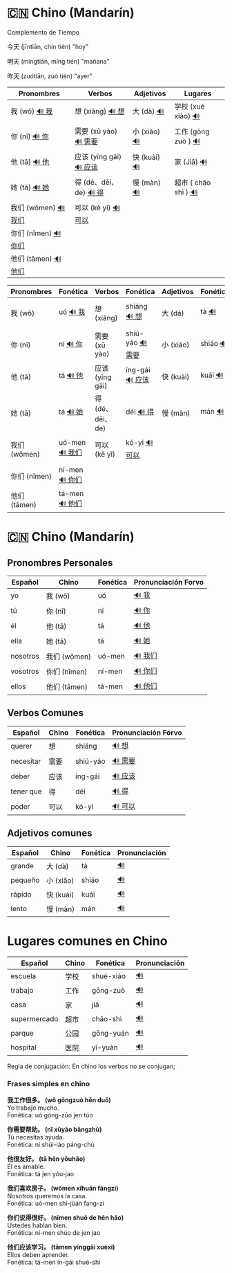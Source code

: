 # 🇨🇳 Chino (Mandarín)
Complemento de Tiempo

今天 (jīntiān, chín tién) "hoy"

明天 (míngtiān, míng tién) "mañana"

昨天 (zuótiān, zuó tién) "ayer"

| Pronombres |   Verbos|  Adjetivos |  Lugares| 
|-------|----------|---------------------|--------------------|
| 我  (wǒ)   [🔊 我](https://forvo.com/word/%E6%88%91/)   | 想  (xiǎng)     [🔊 想](https://forvo.com/word/%E6%83%B3/)  | 大 (dà)  [🔊](https://forvo.com/word/大/#zh) |学校 (xué xiào)   [🔊](https://forvo.com/word/%E5%AD%A6%E6%A0%A1/#zh) |
| 你  (nǐ)       [🔊 你](https://forvo.com/word/%E4%BD%A0/)  | 需要  (xū yào)  [🔊 需要](https://forvo.com/word/%E9%9C%80%E8%A6%81/) | 小 (xiǎo)  [🔊](https://forvo.com/word/小/#zh) |  工作 (gōng zuò )  [🔊](https://forvo.com/word/%E5%B7%A5%E4%BD%9C/#zh) |
| 他  (tā)        [🔊 他](https://forvo.com/word/%E4%BB%96/) | 应该 (yīng gāi)   [🔊 应该](https://forvo.com/word/%E5%BA%94%E8%AF%A5/)  | 快 (kuài)   [🔊](https://forvo.com/word/快/#zh) |  家  (Jiā) [🔊](https://forvo.com/word/%E5%AE%B6/#zh) |
| 她  (tā)         [🔊 她](https://forvo.com/word/%E5%A5%B9/)  | 得 (dé、děi、de)         [🔊 得](https://forvo.com/word/%E5%BE%97/) | 慢 (màn)  [🔊](https://forvo.com/word/慢/#zh) |  超市 ( chāo shì )  [🔊](https://forvo.com/word/%E8%B6%85%E5%B8%82/#zh) |
| 我们  (wǒmen)    [🔊 我们](https://forvo.com/word/%E6%88%91%E4%BB%AC/)   | 可以  (kě yǐ)    [🔊 可以](https://forvo.com/word/%E5%8F%AF%E4%BB%A5/) |||  公园 (gōng yuán) [🔊](https://forvo.com/word/%E5%85%AC%E5%9B%AD/#zh) |
| 你们 (nǐmen)    [🔊 你们](https://forvo.com/word/%E4%BD%A0%E4%BB%AC/) | ||||  医院 (yī yuàn)  [🔊](https://forvo.com/word/%E5%8C%BB%E9%99%A2/#zh) |
| 他们  (tāmen)   [🔊 他们](https://forvo.com/word/%E4%BB%96%E4%BB%AC/) |||||

| Pronombres | Fonética |  Verbos| Fonética | Adjetivos |  Fonética   |   Lugares| Fonética |
|-------|----------|---------------------|--------------------|---------------------|--------------------|---------------------|--------------------|
| 我  (wǒ) |   uó     [🔊 我](https://forvo.com/word/%E6%88%91/)   | 想  (xiǎng)  | shiáng    [🔊 想](https://forvo.com/word/%E6%83%B3/)  | 大 (dà) | tà  [🔊](https://forvo.com/word/大/#zh) |学校 (xué xiào) | shué-xiào  [🔊](https://forvo.com/word/%E5%AD%A6%E6%A0%A1/#zh) |
| 你  (nǐ)  | ní        [🔊 你](https://forvo.com/word/%E4%BD%A0/)  | 需要  (xū yào)| shiú-yáo  [🔊 需要](https://forvo.com/word/%E9%9C%80%E8%A6%81/) | 小 (xiǎo) | shiáo  [🔊](https://forvo.com/word/小/#zh) |  工作 (gōng zuò ) | gōng-zuò  [🔊](https://forvo.com/word/%E5%B7%A5%E4%BD%9C/#zh) |
| 他  (tā)  | tá       [🔊 他](https://forvo.com/word/%E4%BB%96/) | 应该 (yīng gāi) | íng-gái   [🔊 应该](https://forvo.com/word/%E5%BA%94%E8%AF%A5/)  | 快 (kuài) | kuái  [🔊](https://forvo.com/word/快/#zh) |  家  (Jiā) | jiā | [🔊](https://forvo.com/word/%E5%AE%B6/#zh) |
| 她  (tā)  | tá        [🔊 她](https://forvo.com/word/%E5%A5%B9/)  | 得 (dé、děi、de)   | déi       [🔊 得](https://forvo.com/word/%E5%BE%97/) | 慢 (màn) | mán  [🔊](https://forvo.com/word/慢/#zh) |  超市 ( chāo shì )| chāo-shì  [🔊](https://forvo.com/word/%E8%B6%85%E5%B8%82/#zh) |
| 我们  (wǒmen) | uó-men    [🔊 我们](https://forvo.com/word/%E6%88%91%E4%BB%AC/)   | 可以  (kě yǐ)| kó-yi     [🔊 可以](https://forvo.com/word/%E5%8F%AF%E4%BB%A5/) |||  公园 (gōng yuán) | gōng-yuán  [🔊](https://forvo.com/word/%E5%85%AC%E5%9B%AD/#zh) |
| 你们 (nǐmen)| ní-men    [🔊 你们](https://forvo.com/word/%E4%BD%A0%E4%BB%AC/) | ||||  医院 (yī yuàn)| yī-yuàn  [🔊](https://forvo.com/word/%E5%8C%BB%E9%99%A2/#zh) |
| 他们  (tāmen)| tá-men    [🔊 他们](https://forvo.com/word/%E4%BB%96%E4%BB%AC/) |||||




# 🇨🇳 Chino (Mandarín)

## Pronombres Personales

| Español   | Chino | Fonética | Pronunciación Forvo |
|-----------|-------|----------|---------------------|
| yo        | 我  (wǒ)    | uó       | [🔊 我](https://forvo.com/word/%E6%88%91/) |
| tú        | 你    (nǐ) | ní       | [🔊 你](https://forvo.com/word/%E4%BD%A0/) |
| él        | 他   (tā)   | tá       | [🔊 他](https://forvo.com/word/%E4%BB%96/) |
| ella      | 她    (tā)  | tá       | [🔊 她](https://forvo.com/word/%E5%A5%B9/) |
| nosotros  | 我们 (wǒmen)| uó-men   | [🔊 我们](https://forvo.com/word/%E6%88%91%E4%BB%AC/) |
| vosotros  | 你们 (nǐmen) | ní-men   | [🔊 你们](https://forvo.com/word/%E4%BD%A0%E4%BB%AC/) |
| ellos     | 他们   (tāmen)| tá-men   | [🔊 他们](https://forvo.com/word/%E4%BB%96%E4%BB%AC/) |

## Verbos Comunes

| Español   | Chino | Fonética | Pronunciación Forvo |
|-----------|-------|----------|---------------------|
| querer    | 想    | shiáng   | [🔊 想](https://forvo.com/word/%E6%83%B3/) |
| necesitar | 需要  | shiú-yáo | [🔊 需要](https://forvo.com/word/%E9%9C%80%E8%A6%81/) |
| deber     | 应该  | íng-gái  | [🔊 应该](https://forvo.com/word/%E5%BA%94%E8%AF%A5/) |
| tener que | 得    | déi      | [🔊 得](https://forvo.com/word/%E5%BE%97/) |
| poder     | 可以  | kó-yi    | [🔊 可以](https://forvo.com/word/%E5%8F%AF%E4%BB%A5/) |

## Adjetivos comunes

| Español | Chino | Fonética | Pronunciación |
|---------|--------|----------|----------------|
| grande | 大 (dà) | tà | [🔊](https://forvo.com/word/大/#zh) |
| pequeño | 小 (xiǎo) | shiáo | [🔊](https://forvo.com/word/小/#zh) |
| rápido | 快 (kuài) | kuái | [🔊](https://forvo.com/word/快/#zh) |
| lento | 慢 (màn) | mán | [🔊](https://forvo.com/word/慢/#zh) |


# Lugares comunes en Chino

| Español | Chino | Fonética | Pronunciación |
|---------|--------|----------|----------------|
| escuela | 学校 | shué-xiào | [🔊](https://forvo.com/word/%E5%AD%A6%E6%A0%A1/#zh) |
| trabajo | 工作 | gōng-zuò | [🔊](https://forvo.com/word/%E5%B7%A5%E4%BD%9C/#zh) |
| casa | 家 | jiā | [🔊](https://forvo.com/word/%E5%AE%B6/#zh) |
| supermercado | 超市 | chāo-shì | [🔊](https://forvo.com/word/%E8%B6%85%E5%B8%82/#zh) |
| parque | 公园 | gōng-yuán | [🔊](https://forvo.com/word/%E5%85%AC%E5%9B%AD/#zh) |
| hospital | 医院 | yī-yuàn | [🔊](https://forvo.com/word/%E5%8C%BB%E9%99%A2/#zh) |

Regla de conjugación: En chino los verbos no se conjugan;



### Frases simples en chino

**我工作很多。 (wǒ gōngzuò hěn duō)**  
Yo trabajo mucho.  
Fonética: uó góng-zúo jen túo

**你需要帮助。 (nǐ xūyào bāngzhù)**  
Tú necesitas ayuda.  
Fonética: ní shüi-iáo páng-chú

**他很友好。 (tā hěn yǒuhǎo)**  
Él es amable.  
Fonética: tá jen yóu-jao

**我们喜欢房子。 (wǒmen xǐhuān fángzi)**  
Nosotros queremos la casa.  
Fonética: uó-men shi-jüán fang-zi

**你们说得很好。 (nǐmen shuō de hěn hǎo)**  
Ustedes hablan bien.  
Fonética: ní-men shúo de jen jao

**他们应该学习。 (tāmen yīnggāi xuéxí)**  
Ellos deben aprender.  
Fonética: tá-men ín-gái shué-shí




